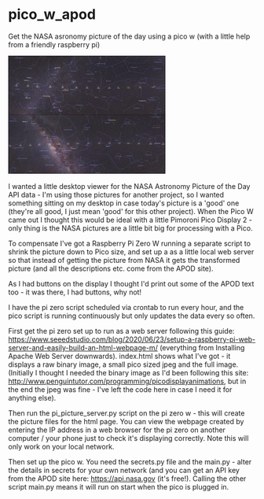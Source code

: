 # pico_w_apod

Get the NASA asronomy picture of the day using a pico w (with a little help from a friendly raspberry pi)

![alt text](https://github.com/thebotmakes/pico_w_apod/blob/main/apod_pico-6.jpeg)

I wanted a little desktop viewer for the NASA Astronomy Picture of the Day API data - I'm using those pictures for another project, so I wanted something sitting on my desktop in case today's picture is a 'good' one (they're all good, I just mean 'good' for this other project). When the Pico W came out I thought this would be ideal with a little Pimoroni Pico Display 2 - only thing is the NASA pictures are a little bit big for processing with a Pico.  

To compensate I've got a Raspberry Pi Zero W running a separate script to shrink the picture down to Pico size, and set up a as a little local web server so that instead of getting the picture from NASA it gets the transformed picture (and all the descriptions etc. come from the APOD site).

As I had buttons on the display I thought I'd print out some of the APOD text too - it was there, I had buttons, why not!

I have the pi zero script scheduled via crontab to run every hour, and the pico script is running continuously but only updates the data every so often.

First get the pi zero set up to run as a web server following this guide:  https://www.seeedstudio.com/blog/2020/06/23/setup-a-raspberry-pi-web-server-and-easily-build-an-html-webpage-m/ (everything from Installing Apache Web Server downwards).  index.html shows what I've got - it displays a raw binary image, a small pico sized jpeg and the full image.  (Initially I thought I needed the binary image as I'd been following this site: http://www.penguintutor.com/programming/picodisplayanimations, but in the end the jpeg was fine - I've left the code here in case I need it for anything else).

Then run the pi_picture_server.py script on the pi zero w - this will create the picture files for the html page.  You can view the webpage created by entering the IP address in a web browser for the pi zero on another computer / your phone just to check it's displaying correctly.  Note this will only work on your local network.

Then set up the pico w.  You need the secrets.py file and the main.py - alter the details in secrets for your own network (and you can get an API key from the APOD site here: https://api.nasa.gov (it's free!).  Calling the other script main.py means it will run on start when the pico is plugged in.
